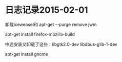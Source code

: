 # 日志记录2015-02-01

卸载iceweasel和
apt-get --purge remove jwm 

apt-get install firefox-mozilla-build

中途安装又卸载了这些：libgtk2.0-dev libdbus-glib-1-dev


apt-get install gnome